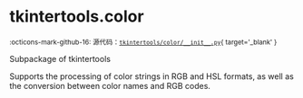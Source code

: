 # tkintertools.color

<small>:octicons-mark-github-16: 源代码：[`tkintertools/color/__init__.py`](https://github.com/Xiaokang2022/tkintertools/blob/3.0.0rc5/tkintertools/color/__init__.py){ target='_blank' }</small>

Subpackage of tkintertools

Supports the processing of color strings in RGB and HSL formats, as well as the conversion between
color names and RGB codes.


